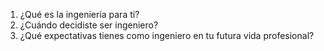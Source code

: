 1. ¿Qué es la ingeniería para ti?
2. ¿Cuándo decidiste ser ingeniero?
3. ¿Qué expectativas tienes como ingeniero en tu futura vida profesional? 
